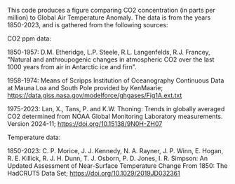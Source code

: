 This code produces a figure comparing CO2 concentration (in parts per million) to Global Air Temperature Anomaly.
The data is from the years 1850-2023, and is gathered from the following sources:

CO2 ppm data:

1850-1957: D.M. Etheridge, L.P. Steele, R.L. Langenfelds, R.J. Francey, "Natural and anthroupogenic changes in atmospheric CO2 over the last 1000 years from air in Antarctic ice and firn".

1958-1974: Means of Scripps Institution of Oceanography Continuous Data at Mauna Loa and South Pole provided by KenMaarie; https://data.giss.nasa.gov/modelforce/ghgases/Fig1A.ext.txt

1975-2023: Lan, X., Tans, P. and K.W. Thoning: Trends in globally averaged CO2 determined from NOAA Global Monitoring Laboratory measurements. Version 2024-11; https://doi.org/10.15138/9N0H-ZH07

Temperature data:

1850-2023: C. P. Morice, J. J. Kennedy, N. A. Rayner, J. P. Winn, E. Hogan, R. E. Killick, R. J. H. Dunn, T. J. Osborn, P. D. Jones, I. R. Simpson: An Updated Assessment of Near-Surface Temperature Change From 1850: The HadCRUT5 Data Set; https://doi.org/10.1029/2019JD032361
